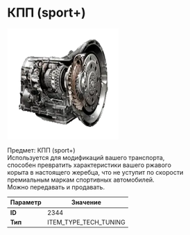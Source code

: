 # КПП (sport+)

![Item Image](../img/2344.webp?raw=true)

Предмет: КПП (sport+)<br>Используется для модификаций вашего транспорта, <br>способен превратить характеристики вашего ржавого<br>корыта в настоящего жеребца, что не уступит по скорости<br>премиальным маркам спортивных автомобилей.<br>Можно передавать и продавать.


| Параметр | Значение |
|----------|----------|
| **ID** | 2344 |
| **Тип** | ITEM_TYPE_TECH_TUNING |

